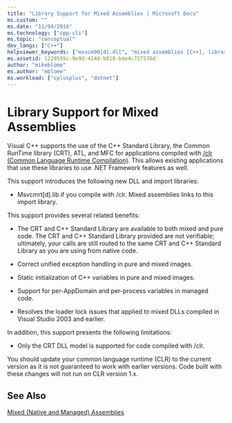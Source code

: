 ```yaml
---
title: "Library Support for Mixed Assemblies | Microsoft Docs"
ms.custom: ""
ms.date: "11/04/2016"
ms.technology: ["cpp-cli"]
ms.topic: "conceptual"
dev_langs: ["C++"]
helpviewer_keywords: ["msvcm90[d].dll", "mixed assemblies [C++], library support", "msvcmrt[d].lib", "libraries [C++], mixed assemblies"]
ms.assetid: 1229595c-9e9d-414d-b018-b4e4c727576d
author: "mikeblome"
ms.author: "mblome"
ms.workload: ["cplusplus", "dotnet"]
---
```

# Library Support for Mixed Assemblies
Visual C++ supports the use of the C++ Standard Library, the Common RunTime library (CRT), ATL, and MFC for applications compiled with [/clr (Common Language Runtime Compilation)](../build/reference/clr-common-language-runtime-compilation.md). This allows existing applications that use these libraries to use .NET Framework features as well.  
  
 This support introduces the following new DLL and import libraries:  
  
-   Msvcmrt[d].lib if you compile with /clr. Mixed assemblies links to this import library.  
  
 This support provides several related benefits:  
  
-   The CRT and C++ Standard Library are available to both mixed and pure code. The CRT and C++ Standard Library provided are not verifiable; ultimately, your calls are still routed to the same CRT and C++ Standard Library as you are using from native code.  
  
-   Correct unified exception handling in pure and mixed images.  
  
-   Static initialization of C++ variables in pure and mixed images.  
  
-   Support for per-AppDomain and per-process variables in managed code.  
  
-   Resolves the loader lock issues that applied to mixed DLLs compiled in Visual Studio 2003 and earlier.  
  
 In addition, this support presents the following limitations:  
  
-   Only the CRT DLL model is supported for code compiled with /clr.  
  
 You should update your common language runtime (CLR) to the current version as it is not guaranteed to work with earlier versions. Code built with these changes will not run on CLR version 1.x.  
  
## See Also  
 [Mixed (Native and Managed) Assemblies](../dotnet/mixed-native-and-managed-assemblies.md)